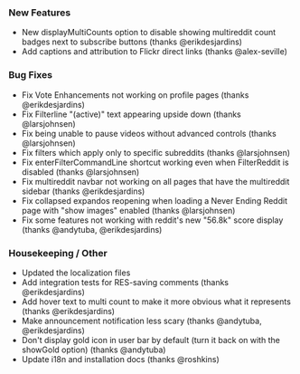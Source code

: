 
### New Features

- New displayMultiCounts option to disable showing multireddit count badges next to subscribe buttons (thanks @erikdesjardins)
- Add captions and attribution to Flickr direct links (thanks @alex-seville)

### Bug Fixes

- Fix Vote Enhancements not working on profile pages (thanks @erikdesjardins)
- Fix Filterline "(active)" text appearing upside down (thanks @larsjohnsen)
- Fix being unable to pause videos without advanced controls (thanks @larsjohnsen)
- Fix filters which apply only to specific subreddits (thanks @larsjohnsen)
- Fix enterFilterCommandLine shortcut working even when FilterReddit is disabled (thanks @larsjohnsen)
- Fix multireddit navbar not working on all pages that have the multireddit sidebar (thanks @erikdesjardins)
- Fix collapsed expandos reopening when loading a Never Ending Reddit page with "show images" enabled (thanks @larsjohnsen)
- Fix some features not working with reddit's new "56.8k" score display (thanks @andytuba, @erikdesjardins)

### Housekeeping / Other

- Updated the localization files
- Add integration tests for RES-saving comments (thanks @erikdesjardins)
- Add hover text to multi count to make it more obvious what it represents (thanks @erikdesjardins)
- Make announcement notification less scary (thanks @andytuba, @erikdesjardins)
- Don't display gold icon in user bar by default (turn it back on with the showGold option) (thanks @andytuba)
- Update i18n and installation docs (thanks @roshkins)
